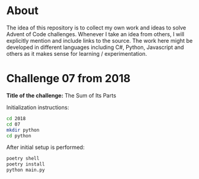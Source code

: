 # About 

The idea of this repository is to collect my own work and ideas to solve Advent of Code challenges. Whenever I take an idea from others, I will explicitly mention and include links to the source. The work here might be developed in different languages including C#, Python, Javascript and others as it makes sense for learning / experimentation.

# Challenge 07 from 2018

**Title of the challenge:** The Sum of Its Parts

Initialization instructions:
```bash
cd 2018
cd 07
mkdir python
cd python
```

After initial setup is performed:

```bash
poetry shell
poetry install
python main.py
```